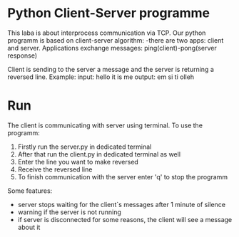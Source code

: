 # Python Client-Server programme
This laba is about interprocess communication via TCP.
Our python programm is based on client-server algorithm: 
  -there are two apps: client and server. Applications exchange messages: ping(client)-pong(server response)

Client is sending to the server a message and the server is returning a reversed line. 
Example: 
input: hello it is me
output: em si ti olleh

# Run
The client is communicating with server using terminal. To use the programm:
1) Firstly run the server.py in dedicated terminal
2) After that run the client.py in dedicated terminal as well
3) Enter the line you want to make reversed
4) Receive the reversed line
5) To finish communication with the server enter 'q' to stop the programm

Some features:
* server stops waiting for the client`s messages after 1 minute of silence
* warning if the server is not running
* if server is disconnected for some reasons, the client will see a message about it
  
